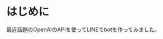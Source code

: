 <!--
title:   【GAS】LINEでOpenAIのbotを作る
tags:    GAS,GoogleAppsScript,OpenAI,linebot
id:      f0b2921fad9c158b2ff6
private: true
-->

# はじめに

最近話題のOpenAIのAPIを使ってLINEでbotを作ってみました。
